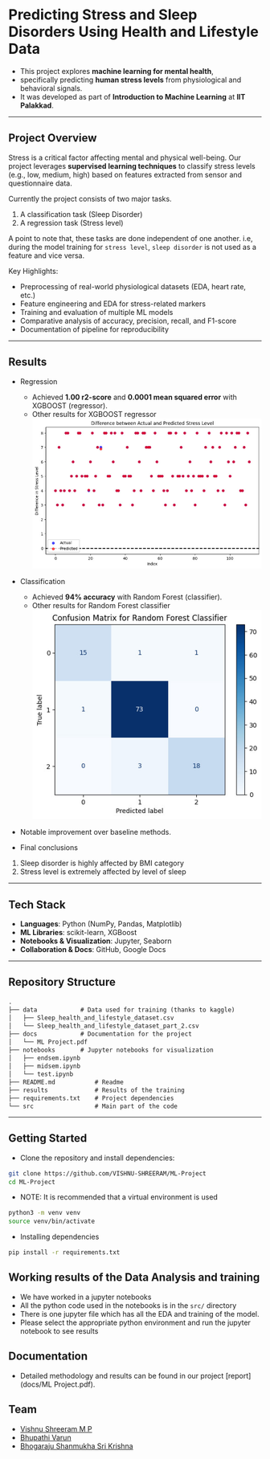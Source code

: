 # Predicting Stress and Sleep Disorders Using Health and Lifestyle Data
- This project explores **machine learning for mental health**, 
- specifically predicting **human stress levels** from physiological and behavioral signals.  
- It was developed as part of **Introduction to Machine Learning** at **IIT Palakkad**.

---

## Project Overview  
Stress is a critical factor affecting mental and physical well-being. Our project leverages **supervised learning techniques** to classify stress levels (e.g., low, medium, high) based on features extracted from sensor and questionnaire data.  

Currently the project consists of two major tasks. 
1. A classification task (Sleep Disorder)
2. A regression task (Stress level)

A point to note that, these tasks are done independent of one another.
i.e, during the model training for ```stress level```, ```sleep disorder``` is not used as a feature and vice versa.

Key Highlights:  
- Preprocessing of real-world physiological datasets (EDA, heart rate, etc.)  
- Feature engineering and EDA for stress-related markers  
- Training and evaluation of multiple ML models  
- Comparative analysis of accuracy, precision, recall, and F1-score  
- Documentation of pipeline for reproducibility  

---

## Results  
- Regression
    - Achieved **1.00 r2-score** and **0.0001 mean squared error**  with XGBOOST (regressor).
    - Other results for XGBOOST regressor
    ![xgb-results](results/xgboost-reg.jpeg)

- Classification
    - Achieved **94% accuracy** with Random Forest (classifier).
    - Other results for Random Forest classifier
    ![rfc-results](results/random-forest-clf.jpeg)

- Notable improvement over baseline methods.  

- Final conclusions
1. Sleep disorder is highly affected by BMI category
2. Stress level is extremely affected by level of sleep 

---

## Tech Stack  
- **Languages**: Python (NumPy, Pandas, Matplotlib)  
- **ML Libraries**: scikit-learn, XGBoost  
- **Notebooks & Visualization**: Jupyter, Seaborn  
- **Collaboration & Docs**: GitHub, Google Docs  

---

## Repository Structure

``` text
.
├── data            # Data used for training (thanks to kaggle)
│   ├── Sleep_health_and_lifestyle_dataset.csv
│   └── Sleep_health_and_lifestyle_dataset_part_2.csv
├── docs            # Documentation for the project
│   └── ML Project.pdf
├── notebooks       # Jupyter notebooks for visualization
│   ├── endsem.ipynb
│   ├── midsem.ipynb
│   └── test.ipynb
├── README.md           # Readme
├── results             # Results of the training
├── requirements.txt    # Project dependencies
└── src                 # Main part of the code
```
---

## Getting Started  

- Clone the repository and install dependencies:  
``` bash
git clone https://github.com/VISHNU-SHREERAM/ML-Project
cd ML-Project
```

- NOTE: It is recommended that a virtual environment is used
``` bash
python3 -m venv venv
source venv/bin/activate
```

- Installing dependencies
``` bash
pip install -r requirements.txt
```

## Working results of the Data Analysis and training
- We have worked in a jupyter notebooks
- All the python code used in the notebooks is in the ```src/``` directory
- There is one jupyter file which has all the EDA and training of the model.
- Please select the appropriate python environment and run the jupyter notebook to see results


## Documentation
- Detailed methodology and results can be found in our project [report](docs/ML Project.pdf).

## Team
- [Vishnu Shreeram M P](https://github.com/VISHNU-SHREERAM) 
- [Bhupathi Varun](https://github.com/cvbshcbad)
- [Bhogaraju Shanmukha Sri Krishna](https://github.com/wanderer3519)
